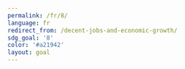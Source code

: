 ```yaml
---
permalink: /fr/8/
language: fr
redirect_from: /decent-jobs-and-economic-growth/
sdg_goal: '8'
color: '#a21942'
layout: goal
---
```


